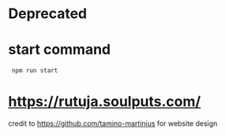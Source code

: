 # Deprecated


# start command
` npm run start`

# https://rutuja.soulputs.com/

credit to https://github.com/tamino-martinius for website design
